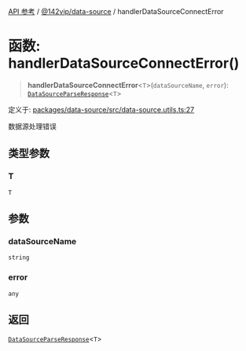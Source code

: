 [API 参考](../wiki/Home) / [@142vip/data-source](../wiki/@142vip.data-source) / handlerDataSourceConnectError

# 函数: handlerDataSourceConnectError()

> **handlerDataSourceConnectError**\<`T`\>(`dataSourceName`, `error`): [`DataSourceParseResponse`](../wiki/@142vip.data-source.%E6%8E%A5%E5%8F%A3.DataSourceParseResponse)\<`T`\>

定义于: [packages/data-source/src/data-source.utils.ts:27](https://github.com/142vip/core-x/blob/25cf658819688f02293d600e7003b5877a2f9489/packages/data-source/src/data-source.utils.ts#L27)

数据源处理错误

## 类型参数

### T

`T`

## 参数

### dataSourceName

`string`

### error

`any`

## 返回

[`DataSourceParseResponse`](../wiki/@142vip.data-source.%E6%8E%A5%E5%8F%A3.DataSourceParseResponse)\<`T`\>
